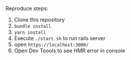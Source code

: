Reproduce steps:

1. Clone this repository
2. `bundle install`
3. `yarn install`
4. Execute `./start.sh` to run rails server
5. open `https://localhost:3000/`
6. Open Dev Toools to see HMR error in console
